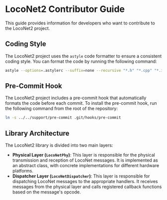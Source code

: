 # LocoNet2 Contributor Guide

This guide provides information for developers who want to contribute to the LocoNet2 project.

## Coding Style

The LocoNet2 project uses the `astyle` code formatter to ensure a consistent coding style. You can format the code by running the following command:

```bash
astyle --options=.astylerc --suffix=none --recursive "*.h" "*.cpp" "*.ino"
```

## Pre-Commit Hook

The LocoNet2 project includes a pre-commit hook that automatically formats the code before each commit. To install the pre-commit hook, run the following command from the root of the repository:

```bash
ln -s ../../support/pre-commit .git/hooks/pre-commit
```

## Library Architecture

The LocoNet2 library is divided into two main layers:

*   **Physical Layer (`LocoNetPhy`)**: This layer is responsible for the physical transmission and reception of LocoNet messages. It is implemented as an abstract class, with concrete implementations for different hardware platforms.
*   **Dispatcher Layer (`LocoNetDispatcher`)**: This layer is responsible for dispatching LocoNet messages to the appropriate handlers. It receives messages from the physical layer and calls registered callback functions based on the message's opcode.
